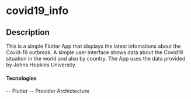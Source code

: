 # covid19_info

## Description

This is a simple Flutter App that displays the latest infomations about the Covid-19 outbreak. 
A simple user interface shows data about the Covid19 situation in the world and also by country. The App uses the data provided by Johns Hopkins University.

#### Tecnologies

-- Flutter
-- Provider Archictecture


